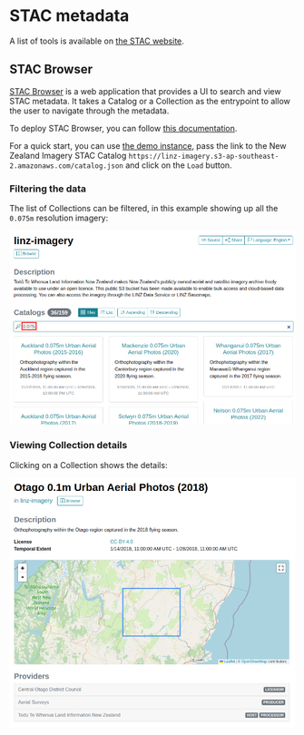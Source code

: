 # STAC metadata

A list of tools is available on [the STAC website](https://stacspec.org/en/about/tools-resources/).

## STAC Browser

[STAC Browser](https://github.com/radiantearth/stac-browser) is a web application that provides a UI to search and view STAC metadata. It takes a Catalog or a Collection as the entrypoint to allow the user to navigate through the metadata.

To deploy STAC Browser, you can follow [this documentation](https://github.com/radiantearth/stac-browser#get-started).

For a quick start, you can use [the demo instance](https://radiantearth.github.io/stac-browser/), pass the link to the New Zealand Imagery STAC Catalog `https://linz-imagery.s3-ap-southeast-2.amazonaws.com/catalog.json` and click on the `Load` button.

### Filtering the data

The list of Collections can be filtered, in this example showing up all the `0.075m` resolution imagery:

![filter](img/tools/stac_browser_filter.png)

### Viewing Collection details

Clicking on a Collection shows the details:

![collection](img/tools/stac_browser_collection.png)

